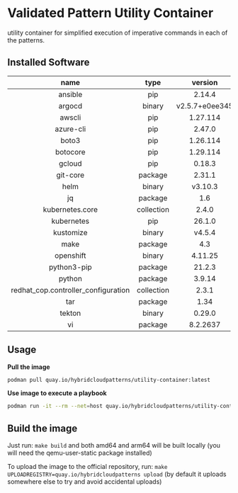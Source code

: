 # Validated Pattern Utility Container

utility container for simplified execution of imperative commands in each of the patterns.


## Installed Software

|               name                |  type    |   version    |
|:---------------------------------:|:--------:|:------------:|
|ansible                            |pip       |2.14.4        |
|argocd                             |binary    |v2.5.7+e0ee345|
|awscli                             |pip       |1.27.114      |
|azure-cli                          |pip       |2.47.0        |
|boto3                              |pip       |1.26.114      |
|botocore                           |pip       |1.29.114      |
|gcloud                             |pip       |0.18.3        |
|git-core                           |package   |2.31.1        |
|helm                               |binary    |v3.10.3       |
|jq                                 |package   |1.6           |
|kubernetes.core                    |collection|2.4.0         |
|kubernetes                         |pip       |26.1.0        |
|kustomize                          |binary    |v4.5.4        |
|make                               |package   |4.3           |
|openshift                          |binary    |4.11.25       |
|python3-pip                        |package   |21.2.3        |
|python                             |package   |3.9.14        |
|redhat_cop.controller_configuration|collection|2.3.1         |
|tar                                |package   |1.34          |
|tekton                             |binary    |0.29.0        |
|vi                                 |package   |8.2.2637      |

## Usage
**Pull the image**
```bash
podman pull quay.io/hybridcloudpatterns/utility-container:latest
```

**Use image to execute a playbook**
```bash
podman run -it --rm --net=host quay.io/hybridcloudpatterns/utility-container:latest ansible-playbook <playbook>.yml
```

## Build the image
Just run: `make build` and both amd64 and arm64 will be built locally (you will need the qemu-user-static package installed)

To upload the image to the official repository, run: `make UPLOADREGISTRY=quay.io/hybridcloudpatterns upload` (by default it uploads somewhere else
to try and avoid accidental uploads)

